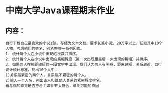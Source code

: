 中南大学Java课程期末作业
======================
内容：
----

    自行下载自己最喜欢的小说1部。存储为文本文档。要求长篇小说，20万字以上。任取其中10个人物，考虑他们的姓名、别名等等一系列因素。
    1. 统计每个人在小说中出现的次数并排序。
    2. 统计每个人在小说中出现的篇幅跨度（第一次出现距最后一次出现的篇幅）并排序。
    3. 如果两人在相距较短的一段文字中出现，我们认为两人有关系，距离越短，关系越近。自行设计统计标准，找出10个人中：
    1)关系最紧密的两个人，关系最不紧密的两个人。
    2)输入一个人名，列出该人和其他人关系的紧密程度排名。
    看与你的直觉是否符合？如果不太符合，说明可能的原因
